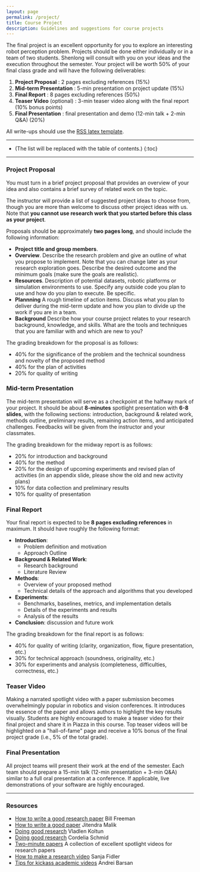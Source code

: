 ```yaml
---
layout: page
permalink: /project/
title: Course Project
description: Guidelines and suggestions for course projects
---
```


The final project is an excellent opportunity for you to explore an interesting robot perception problem. Projects should be done either individually or in a team of two students. Shenlong will consult with you on your ideas and the execution throughout the semester.  Your project will be worth 50% of your final class grade and will have the following deliverables:

1. **Project Proposal** : 2 pages excluding references (15%)
2. **Mid-term Presentation** : 5-min presentation on project update (15%)
3. **Final Report** : 8 pages excluding references (50%)
4. **Teaser Video** (optional) : 3-min teaser video along with the final report (10% bonus points)
5. **Final Presentation** : final presentation and demo (12-min talk + 2-min Q&A) (20%)

All write-ups should use the [RSS latex template](https://roboticsconference.org/docs/paper-template-latex.tar.gz).

***

* (The list will be replaced with the table of contents.)
{:toc}

***

### Project Proposal

You must turn in a brief project proposal that provides an overview of your idea and also contains a brief survey of related work on the topic.

The instructor will provide a list of suggested project ideas to choose from, though you are more than welcome to discuss other project ideas with us. Note that **you cannot use research work that you started before this class as your project**.

Proposals should be approximately **two pages long**, and should include the following information:

- **Project title and group members**.
- **Overview**. Describe the research problem and give an outline of what you propose to implement. Note that you can change later as your research exploration goes. Describe the desired outcome and the minimum goals (make sure the goals are realistic).
- **Resources**. Description of potential datasets, robotic platforms or simulation environments to use. Specify any outside code you plan to use and how do you plan to execute. Be specific.
- **Plannning** A rough timeline of action items. Discuss what you plan to deliver during the mid-term update and how you plan to divide up the work if you are in a team.
- **Background** Describe how your course project relates to your research background, knowledge, and skills. What are the tools and techniques that you are familiar with and which are new to you?

The grading breakdown for the proposal is as follows:

- 40% for the significance of the problem and the technical soundness and novelty of the proposed method
- 40% for the plan of activities
- 20% for quality of writing

### Mid-term Presentation

The mid-term presentation will serve as a checkpoint at the halfway mark of your project.
It should be about **8-minutes** spotlight presentation with **6-8 slides**, with the following sections: introduction, background & related work, methods outline, preliminary results, remaining action items, and anticipated challenges. Feedbacks will be given from the instructor and your classmates.

The grading breakdown for the midway report is as follows:

- 20% for introduction and background
- 40% for the method
- 20% for the design of upcoming experiments and revised plan of activities (in an appendix slide, please show the old and new activity plans)
- 10% for data collection and preliminary results
- 10% for quality of presentation

### Final Report

Your final report is expected to be **8 pages excluding references** in maximum. It should have roughly the following format:

- **Introduction**:
  * Problem definition and motivation
  * Approach Outline
- **Background & Related Work**:
  * Research background
  * Literature Review
- **Methods**:
  * Overview of your proposed method
  * Technical details of the approach and algorithms that you developed
- **Experiments**:
  * Benchmarks, baselines, metrics, and implementation details
  * Details of the experiments and results
  * Analysis of the results
- **Conclusion**: discussion and future work

The grading breakdown for the final report is as follows:

- 40% for quality of writing (clarity, organization, flow, figure presentation, etc.)
- 30% for technical approach (soundness, originality, etc.)
- 30% for experiments and analysis (completeness, difficulties, correctness, etc.)

### Teaser Video
Making a narrated spotlight video with a paper submission becomes overwhelmingly popular in robotics and vision conferences. It introduces the essence of the paper and allows authors to highlight the key results visually. Students are highly encouraged to make a teaser video for their final project and share it in Piazza in this course. Top teaser videos will be highlighted on a "hall-of-fame" page and receive a 10% bonus of the final project grade (i.e., 5% of the total grade).

### Final Presentation

All project teams will present their work at the end of the semester.
Each team should prepare a 15-min talk (12-min presentation + 3-min Q&A) similar to a full oral presentation at a conference. If applicable, live demonstrations of your software are highly encouraged.

***

### Resources

- [How to write a good research paper](https://sites.google.com/view/making-reviews-great-again/) Bill Freeman
- [How to write a good paper](https://www.youtube.com/watch?v=imEtTnQKt4M) Jitendra Malik
- [Doing good research](https://www.youtube.com/watch?v=4LEZED1YXm0&t=1420s) Vladlen Koltun
- [Doing good research](https://www.youtube.com/watch?v=imEtTnQKt4M&t=1359s) Cordelia Schmid
- [Two-minute papers](https://www.youtube.com/channel/UCbfYPyITQ-7l4upoX8nvctg) A collection of excellent spotlight videos for research papers
- [How to make a research video](http://www.cs.utoronto.ca/~fidler/videos/howto_researchVideos_2014.pdf) Sanja Fidler
- [Tips for kickass academic videos](https://siegedog.com/2021/03/25/video-tips/) Andrei Barsan